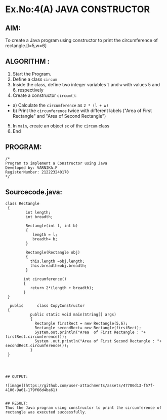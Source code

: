 # Ex.No:4(A)  JAVA CONSTRUCTOR
## AIM:
To create a Java program using constructor to print the circumference of rectangle.[l=5,w=6]

## ALGORITHM :
1. Start the Program.
2.	Define a class `circum`
3.	Inside the class, define two integer variables `l` and `w` with values 5 and 6, respectively
4.	Create a constructor `circum()`:
-	a) Calculate the `circumference` as `2 * (l + w)`
-	b) Print the `circumference` twice with different labels ("Area of First Rectangle" and "Area of Second Rectangle")
5.	In `main`, create an object `sc` of the `circum` class
6.	End





## PROGRAM:
 ```
/*
Program to implement a Constructor using Java
Developed by: VARNIKA.P
RegisterNumber: 212223240170 
*/
```

## Sourcecode.java:

```
class Rectangle 
 { 
         int length; 
         int breadth; 
         
         Rectangle(int l, int b) 
         {   
            length = l; 
            breadth= b; 
         } 
        
         Rectangle(Rectangle obj) 
         { 
           this.length =obj.length; 
           this.breadth=obj.breadth; 
         } 
      
        int circumference() 
        { 
           return 2*(length + breadth); 
        } 
 } 
       
  public      class CopyConstructor 
 { 
           public static void main(String[] args) 
           { 
             Rectangle firstRect = new Rectangle(5,6); 
             Rectangle secondRect= new Rectangle(firstRect); 
             System.out.println("Area  of First Rectangle : "+ firstRect.circumference()); 
             System .out.println("Area of First Second Rectangle : "+ secondRect.circumference()); 
           } 
 } 
 



## OUTPUT:

![image](https://github.com/user-attachments/assets/47780d13-f57f-4106-9a61-179f66d4ba61)


## RESULT:
Thus the Java program using constructor to print the circumference of rectangle was executed successfully.
